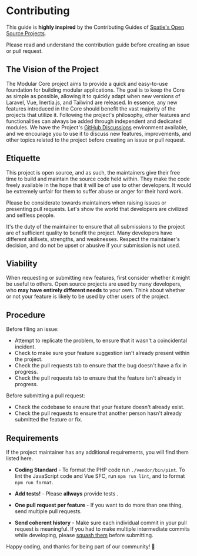 # Contributing

This guide is **highly inspired** by the Contributing Guides of [Spatie's Open Source Projects](https://spatie.be/open-source/packages#packages).

Please read and understand the contribution guide before creating an issue or pull request.

## The Vision of the Project

The Modular Core project aims to provide a quick and easy-to-use foundation for building modular applications. The goal is to keep the Core as simple as possible, allowing it to quickly adapt when new versions of Laravel, Vue, Inertia.js, and Tailwind are released. In essence, any new features introduced in the Core should benefit the vast majority of the projects that utilize it. Following the project's philosophy, other features and functionalities can always be added through independent and dedicated modules. We have the Project's [GitHub Discussions](https://github.com/daniel-cintra/modular/discussions) environment available, and we encourage you to use it to discuss new features, improvements, and other topics related to the project before creating an issue or pull request.

## Etiquette

This project is open source, and as such, the maintainers give their free time to build and maintain the source code
held within. They make the code freely available in the hope that it will be of use to other developers. It would be
extremely unfair for them to suffer abuse or anger for their hard work.

Please be considerate towards maintainers when raising issues or presenting pull requests. Let's show the
world that developers are civilized and selfless people.

It's the duty of the maintainer to ensure that all submissions to the project are of sufficient
quality to benefit the project. Many developers have different skillsets, strengths, and weaknesses. Respect the maintainer's decision, and do not be upset or abusive if your submission is not used.

## Viability

When requesting or submitting new features, first consider whether it might be useful to others. Open
source projects are used by many developers, who **may have entirely different needs** to your own. Think about
whether or not your feature is likely to be used by other users of the project.

## Procedure

Before filing an issue:

-   Attempt to replicate the problem, to ensure that it wasn't a coincidental incident.
-   Check to make sure your feature suggestion isn't already present within the project.
-   Check the pull requests tab to ensure that the bug doesn't have a fix in progress.
-   Check the pull requests tab to ensure that the feature isn't already in progress.

Before submitting a pull request:

-   Check the codebase to ensure that your feature doesn't already exist.
-   Check the pull requests to ensure that another person hasn't already submitted the feature or fix.

## Requirements

If the project maintainer has any additional requirements, you will find them listed here.

-   **Coding Standard** - To format the PHP code run `./vendor/bin/pint`. To lint the JavaScript code and Vue SFC, run `npm run lint`, and to format `npm run format`.

-   **Add tests!** - Please **allways** provide tests .

-   **One pull request per feature** - If you want to do more than one thing, send multiple pull requests.

-   **Send coherent history** - Make sure each individual commit in your pull request is meaningful. If you had to make multiple intermediate commits while developing, please [squash them](http://www.git-scm.com/book/en/v2/Git-Tools-Rewriting-History#Changing-Multiple-Commit-Messages) before submitting.

Happy coding, and thanks for being part of our community! 🎉
